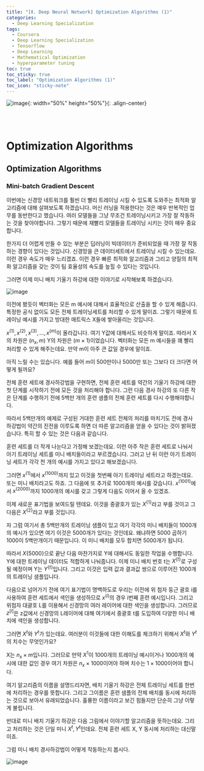 ```yaml
---
title: "[Ⅱ. Deep Neural Network] Optimization Algorithms (1)"
categories:
  - Deep Learning Specialization
tags:
  - Coursera
  - Deep Learning Specialization
  - Tensorflow
  - Deep Learning
  - Mathematical Optimization
  - hyperparameter tuning
toc: true
toc_sticky: true
toc_label: "Optimization Algorithms (1)"
toc_icon: "sticky-note"
---
```


![image](https://user-images.githubusercontent.com/55765292/177095282-038ee3ed-f543-4793-9eff-f2d5ac239f36.png){: width="50%" height="50%"}{: .align-center}

<br><br>

# Optimization Algorithms

## Optimization Algorithms

### Mini-batch Gradient Descent

이번에는 신경망 네트워크를 훨씬 더 빨리 트레이닝 시킬 수 있도록 도와주는 최적화 알고리즘에 대해 살펴보도록 하겠습니다. 머신 러닝을 적용한다는 것은 매우 반복적인 업무를 동반한다고 했습니다. 여러 모델들을 그냥 무조건 트레이닝시키고 가장 잘 작동하는 것을 찾아야합니다. 그렇기 때문에 재빨리 모델들을 트레이닝 시키는 것이 매우 중요합니다.

한가지 더 어렵게 만들 수 있는 부분은 딥러닝이 빅데이터가 준비되었을 때 가장 잘 작동하는 경향이 있다는 것입니다. 신경망을 큰 데이터세트에서 트레이닝 시킬 수 있는데요. 이런 경우 속도가 매우 느리겠죠. 이런 경우 빠른 최적화 알고리즘과 그리고 양질의 최적화 알고리즘을 갖는 것이 팀 효율성의 속도를 높힐 수 있다는 것입니다.

그러면 이제 미니 배치 기울기 하강에 대한 이야기로 시작해보록 하겠습니다.

![image](https://user-images.githubusercontent.com/55765292/178169569-b41138c0-7e63-44ff-9f55-7133efe52e8b.png)

이전에 봤듯이 벡터화는 모든 m 예시에 대해서 효율적으로 산출을 할 수 있게 해줍니다. 특정한 공식 없이도 모든 전체 트레이닝세트를 처리할 수 있게 말이죠. 그렇기 때문에 트레이닝 예시를 가지고 방대한 매트릭스 X들에 쌓아올리는 것입니다.

$x^{(1)}, x^{(2)}, x^{(3)}, \dots, x^{(m)}$이 올라갑니다. 여기 Y값에 대해서도 비슷하게 말이죠. 따라서 X의 차원은 ($n_x, m$) Y의 차원은 ($m \times 1$)이었습니다. 벡터화는 모든 m 예시들을 꽤 빨리 처리할 수 있게 해주는데요. 만약 m이 아주 큰 값일 경우에 말이죠.

아직 느릴 수는 있습니다. 예를 들어 m이 500만이나 5000만 또는 그보다 더 크다면 어떻게 될까요?

전체 훈련 세트에 경사하강법을 구현하면, 전체 훈련 세트를 약간의 기울기 하강에 대한 첫 단계를 시작하기 전에 모든 것을 처리해야 합니다. 그런 다음 경사 하강의 또 다른 작은 단계를 수행하기 전에 5백만 개의 훈련 샘플의 전체 훈련 세트를 다시 수행해야합니다.

따라서 5백만개의 예제로 구성된 거대한 훈련 세트 전체의 처리를 마치기도 전에 경사 하강법이 약간의 진전을 이루도록 하면 더 따른 알고리즘을 얻을 수 있다는 것이 밝혀졌습니다. 특히 할 수 있는 것은 다음과 같습니다.

훈련 세트를 더 작게 나눈다고 가정해 보겠는데요. 이런 아주 작은 훈련 세트로 나눠서 아기 트레이닝 세트를 미니 배치들이라고 부르겠습니다. 그러고 난 뒤 이런 아기 트레이닝 세트가 각각 천 개의 예시를 가지고 있다고 해보겠습니다.

그러면 $x^{(1)}$에서 $x^{(1000)}$까지 있고 이것을 첫번째 아기 트레이닝 세트라고 하겠는데요. 또는 미니 배치라고도 하죠. 그 다음에 또 추가로 1000개의 예시를 갖습니다. $x^{(1001)}$에서 $x^{(2000)}$까지 1000개의 예시를 갖고 그렇게 다음도 이어서 올 수 있겠죠.

이제 새로운 표기법을 보여드릴 텐데요. 이것을 중괄호가 있는 $X^{ \{ 1 \} }$라고 부를 것이고 그 다음은 $X^{ \{ 2 \} }$라고 부를 것입니다.

자 그럼 여기서 총 5백만개의 트레이닝 샘플이 있고 여기 각각의 미니 배치들이 1000개의 예시가 있으면 여기 이것은 5000개가 있다는 것인데요. 왜냐하면 5000 곱하기 1000이 5백만개이기 때문입니다. 이 미니 배치를 모두 합치면 5000개가 됩니다.

따라서 $X{ \{5000\} }$으로 끝난 다음 마찬가지로 Y에 대해서도 동일한 작업을 수행합니다. Y에 대한 트레이닝 데이터도 적합하게 나눠줍니다. 이제 미니 배치 번호 t는 $X^{ \{t\} }$로 구성될 예정이며 Y는 $Y^{ \{t\} }$입니다. 그리고 이것은 입력 값과 결과값 쌍으로 이루어진 1000개의 트레이닝 샘플입니다.

다음으로 넘어가기 전에 여기 표기법이 명백하도로 우리는 이전에 위 첨자 둥근 괄호 i를 사용하여 훈련 세트에서 색인을 생성하므로 $x^{(i)}$의 경우 i번째 훈련 예시입니다. 그리고 위첨자 대괄호 L를 이용해서 신경망의 여러 레이어에 대한 색인을 생성합니다. 그러므로 $z^{[l]}$은 z값에서 신경망의 L레이어에 대해 여기에서 중괄호 t를 도입하여 다양한 미니 배치에 색인을 생성합니다.

그러면 $X^t$와 $Y^t$가 있는데요. 여러분이 이것들에 대한 이해도를 체크하기 위해서 $X^t$와 $Y^t$의 치수는 무엇인가요?

X는 $n_x \times m$입니다. 그러므로 만약 $X^1$이 1000개의 트레이닝 예시이거나 1000개의 예시에 대한 값인 경우 여기 차원은 $n_x \times 1000$이어야 하며 치수는 $1 \times 1000$이어야 합니다.

여기 알고리즘의 이름을 설명드리자면, 배치 기울기 하강은 전체 트레이닝 세트를 한번에 처리하는 경우를 뜻합니다. 그리고 그이름은 훈련 샘플의 전체 배치를 동시에 처리하는 것으로 보아서 유래되었습니다. 훌륭한 이름이라고 보긴 힘들지만 단순히 그냥 이렇게 불립니다.

반대로 미니 배치 기울기 하강은 다음 그림에서 이야기할 알고리즘을 뜻하는데요. 그리고 처리하는 것은 단일 미니 $X^t, Y^t$인데요. 전체 훈련 세트 X, Y 동시에 처리하는 대신말이죠.

그럼 미니 배치 경사하강법이 어떻게 작동하는지 봅시다.

![image](https://user-images.githubusercontent.com/55765292/178169583-b78d6f99-e07d-41db-9f11-e4cab0c12921.png)
